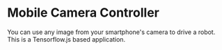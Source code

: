 # Mobile Camera Controller

You can use any image from your smartphone's camera to drive a robot.
This is a Tensorflow.js based application.